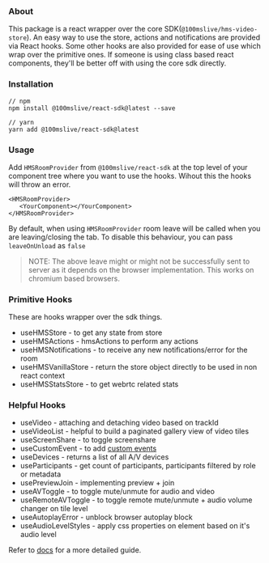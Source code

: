 ### About

This package is a react wrapper over the core SDK(`@100mslive/hms-video-store`). 
An easy way to use the store, actions and notifications are provided via
React hooks. 
Some other hooks are also provided for ease of use which wrap
over the primitive ones.
If someone is using class based react components, they'll be better off
with using the core sdk directly.

### Installation

```
// npm
npm install @100mslive/react-sdk@latest --save

// yarn
yarn add @100mslive/react-sdk@latest
```

### Usage
Add `HMSRoomProvider` from `@100mslive/react-sdk` at the top level of your component tree where you want to use the hooks. Wihout this the hooks will throw an error.

```
<HMSRoomProvider>
   <YourComponent></YourComponent>
</HMSRoomProvider>
```

By default, when using `HMSRoomProvider` room leave will be called when you are leaving/closing the tab.
To disable this behaviour, you can pass `leaveOnUnload` as `false`

> NOTE: The above leave might or might not be successfully sent to server as it depends on the browser implementation. This works on chromium based browsers.



### Primitive Hooks

These are hooks wrapper over the sdk things.

- useHMSStore - to get any state from store
- useHMSActions - hmsActions to perform any actions
- useHMSNotifications - to receive any new notifications/error for the room
- useHMSVanillaStore - return the store object directly to be used in non react context
- useHMSStatsStore - to get webrtc related stats


### Helpful Hooks

- useVideo - attaching and detaching video based on trackId
- useVideoList - helpful to build a paginated gallery view of video tiles
- useScreenShare - to toggle screenshare
- useCustomEvent - to add [custom events](https://www.100ms.live/docs/javascript/v2/features/chat#custom-events)
- useDevices - returns a list of all A/V devices
- useParticipants - get count of participants, participants filtered by role or metadata
- usePreviewJoin - implementing preview + join
- useAVToggle - to toggle mute/unmute for audio and video
- useRemoteAVToggle - to toggle remote mute/unmute + audio volume changer on tile level
- useAutoplayError - unblock browser autoplay block
- useAudioLevelStyles - apply css properties on element based on it's audio level

Refer to [docs](https://www.100ms.live/docs/javascript/v2/quickstart/react-quickstart) for a more detailed guide. 
